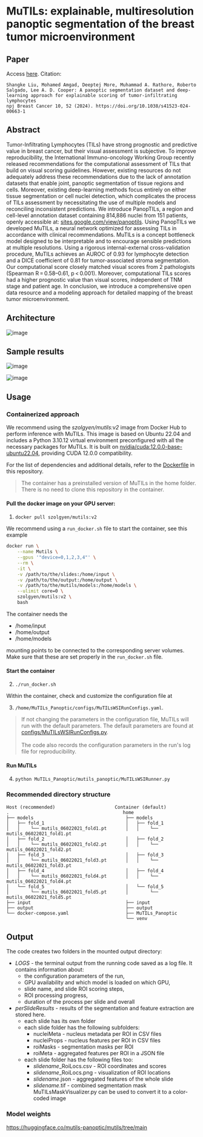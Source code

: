# MuTILs: explainable, multiresolution panoptic segmentation of the breast tumor microenvironment

## Paper
Access [here](https://www.nature.com/articles/s41523-024-00663-1). Citation:
```
Shangke Liu, Mohamed Amgad, Deeptej More, Muhammad A. Rathore, Roberto Salgado, Lee A. D. Cooper: A panoptic segmentation dataset and deep-learning approach for explainable scoring of tumor-infiltrating lymphocytes
npj Breast Cancer 10, 52 (2024). https://doi.org/10.1038/s41523-024-00663-1
```

## Abstract
Tumor-Infiltrating Lymphocytes (TILs) have strong prognostic and predictive value in breast cancer, but their visual assessment is subjective. To improve reproducibility, the International Immuno-oncology Working Group recently released recommendations for the computational assessment of TILs that build on visual scoring guidelines. However, existing resources do not adequately address these recommendations due to the lack of annotation datasets that enable joint, panoptic segmentation of tissue regions and cells. Moreover, existing deep-learning methods focus entirely on either tissue segmentation or cell nuclei detection, which complicates the process of TILs assessment by necessitating the use of multiple models and reconciling inconsistent predictions. We introduce PanopTILs, a region and cell-level annotation dataset containing 814,886 nuclei from 151 patients, openly accessible at: [sites.google.com/view/panoptils](https://sites.google.com/view/panoptils/home). Using PanopTILs we developed MuTILs, a neural network optimized for assessing TILs in accordance with clinical recommendations. MuTILs is a concept bottleneck model designed to be interpretable and to encourage sensible predictions at multiple resolutions. Using a rigorous internal-external cross-validation procedure, MuTILs achieves an AUROC of 0.93 for lymphocyte detection and a DICE coefficient of 0.81 for tumor-associated stroma segmentation. Our computational score closely matched visual scores from 2 pathologists (Spearman R = 0.58–0.61, p < 0.001). Moreover, computational TILs scores had a higher prognostic value than visual scores, independent of TNM stage and patient age. In conclusion, we introduce a comprehensive open data resource and a modeling approach for detailed mapping of the breast tumor microenvironment.

## Architecture
![image](https://github.com/PathologyDataScience/MuTILs_Panoptic/assets/22067552/e9453cf3-5c9a-4fc3-b12e-8404a27ab48c)

## Sample results
![image](https://github.com/PathologyDataScience/MuTILs_Panoptic/assets/22067552/0e43d964-f560-4e51-b268-de93255ec1bf)

![image](https://github.com/PathologyDataScience/MuTILs_Panoptic/assets/22067552/c3c36f0c-95de-446a-8a9b-3aba172304ce)

## Usage

### Containerized approach

We recommend using the <i>szolgyen/mutils:v2</i> image from Docker Hub to perform inference with MuTILs. This image is based on Ubuntu 22.04 and includes a Python 3.10.12 virtual environment preconfigured with all the necessary packages for MuTILs. It is built on [nvidia/cuda:12.0.0-base-ubuntu22.04](https://hub.docker.com/layers/nvidia/cuda/12.0.0-base-ubuntu22.04/images/sha256-3b6f49136ec6725b6fcc0fc04f2f7711d3d1e22d0328da2ca73e52dbd37fa4b1), providing CUDA 12.0.0 compatibility.

For the list of dependencies and additional details, refer to the [Dockerfile](https://github.com/szolgyen/MuTILs_Panoptic/blob/main/Dockerfile) in this repository.

>The container has a preinstalled version of MuTILs in the home folder. There is no need to clone this repository in the container.

#### Pull the docker image on your GPU server:

1. `docker pull szolgyen/mutils:v2`

We recommend using a `run_docker.sh` file to start the container, see this example

```bash
docker run \
    --name Mutils \
    --gpus '"device=0,1,2,3,4"' \
    --rm \
    -it \
    -v /path/to/the/slides:/home/input \
    -v /path/to/the/output:/home/output \
    -v /path/to/the/mutils/models:/home/models \
    --ulimit core=0 \
    szolgyen/mutils:v2 \
    bash
```
The container needs the

- /home/input
- /home/output
- /home/models

mounting points to be connected to the corresponding server volumes. Make sure that these are set properly in the `run_docker.sh` file.

#### Start the container

2. `./run_docker.sh`

Within the container, check and customize the configuration file at

3. `/home/MuTILs_Panoptic/configs/MuTILsWSIRunConfigs.yaml`.

> If not changing the parameters in the configuration file, MuTILs will run with the default parameters. The default parameters are found at [configs/MuTILsWSIRunConfigs.py](https://github.com/szolgyen/MuTILs_Panoptic/blob/520e1af15714abd9fae24cc9def5a07b5b6a6181/configs/MuTILsWSIRunConfigs.py#L145).<br><br>
The code also records the configuration parameters in the run's log file for reproducibility.

#### Run MuTILs

4. `python MuTILs_Panoptic/mutils_panoptic/MuTILsWSIRunner.py`

### Recommended directory structure

```
Host (recommended)                      Container (default)
.                                          home
├── models                                  ├── models
│   ├── fold_1                              │   ├── fold_1
│   │    └── mutils_06022021_fold1.pt       │   │    └── mutils_06022021_fold1.pt
│   ├── fold_2                              │   ├── fold_2
│   │    └── mutils_06022021_fold2.pt       │   │    └── mutils_06022021_fold2.pt
│   ├── fold_3                              │   ├── fold_3
│   │    └── mutils_06022021_fold3.pt       │   │    └── mutils_06022021_fold3.pt
│   ├── fold_4                              │   ├── fold_4
│   │    └── mutils_06022021_fold4.pt       │   │    └── mutils_06022021_fold4.pt
│   └── fold_5                              │   └── fold_5
│        └── mutils_06022021_fold5.pt       │        └── mutils_06022021_fold5.pt
├── input                                   ├── input
├── output                                  ├── output
└── docker-compose.yaml                     ├── MuTILs_Panoptic
                                            └── venv
```

## Output

The code creates two folders in the mounted output directory:
   - <i>LOGS</i> - the terminal output from the running code saved as a log file. It contains information about:
       - the configuration parameters of the run,
       - GPU availability and which model is loaded on which GPU,
       - slide name, and slide ROI scoring steps,
       - ROI processing progress,
       - duration of the process per slide and overall
   - <i>perSlideResults</i> - results of the segmentation and feature extraction are stored here.
       - each slide has its own folder
       - each slide folder has the following subfolders:
           - nucleiMeta - nucleus metadata per ROI in CSV files
           - nucleiProps - nucleus features per ROI in CSV files
           - roiMasks - segmentation masks per ROI
           - roiMeta - aggregated features per ROI in a JSON file
       - each slide folder has the following files too:
           - *slidename*_RoiLocs.csv - ROI coordinates and scores
           - *slidename*_RoiLocs.png - visualization of ROI locations
           - *slidename*.json - aggregated features of the whole slide
           - *slidename*.tif - combined segmentation mask <br>MuTILsMaskVisualizer.py can be used to convert it to a color-coded image


### Model weights

https://huggingface.co/mutils-panoptic/mutils/tree/main
